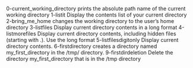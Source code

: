 0-current_working_directory prints the absolute path name of the current working directory
1-listit Display the contents list of your current directory
2-bring_me_home changes the working directory to the user’s home directory
3-listfiles Display current directory contents in a long format
4-listmorefiles Display current directory contents, including hidden files (starting with .). Use the long format
5-listfilesdigitonly Display current directory contents.
6-firstdirectory creates a directory named my_first_directory in the /tmp/ directory.
9-firstdirdeletion Delete the directory my_first_directory that is in the /tmp directory
